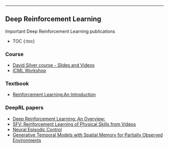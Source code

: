 <!-- ---
layout: category
title: Reinforcement Learning
sidebar_link: false
--- -->


----------------------------------------------------------------------------------------------------------------------
 Deep Reinforcement Learning 
----------------------------------------------------------------------------------------------------------------------


Important Deep Reinforcement Learning publications
* TOC
{:toc}


### Course 
- [David Silver course - Slides and Videos](http://goo.gl/vUiyjq)
- [ICML Workshop](https://sites.google.com/view/icml17deeprl)

### Textbook 
- [Reinforcement Learning:An Introduction](https://web.stanford.edu/class/psych209/Readings/SuttonBartoIPRLBook2ndEd.pdf)

### DeepRL papers

- [Deep Reinforcement Learning: An Overview: ](https://arxiv.org/abs/1701.07274)
- [SFV: Reinforcement Learning of Physical Skills from Videos](https://arxiv.org/pdf/1810.03599.pdf)
- [Neural Episodic Control](https://arxiv.org/pdf/1703.01988.pdf)
- [Generative Temporal Models with Spatial Memory for Partially Observed Environments](https://arxiv.org/abs/1804.09401)

